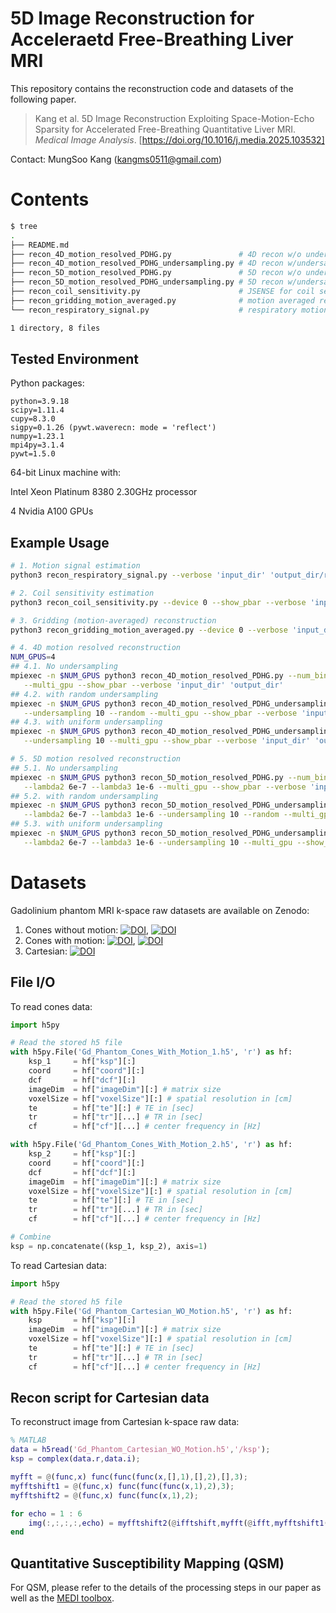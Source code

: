 # 5D Image Reconstruction for Acceleraetd Free-Breathing Liver MRI

This repository contains the reconstruction code and datasets of the following paper.

> Kang et al. 5D Image Reconstruction Exploiting Space-Motion-Echo Sparsity for Accelerated Free-Breathing Quantitative Liver MRI. <em>Medical Image Analysis</em>. [https://doi.org/10.1016/j.media.2025.103532]

Contact: MungSoo Kang (<kangms0511@gmail.com>)

# Contents
```bash
$ tree
.
├── README.md
├── recon_4D_motion_resolved_PDHG.py               # 4D recon w/o undersampling
├── recon_4D_motion_resolved_PDHG_undersampling.py # 4D recon w/undersampling
├── recon_5D_motion_resolved_PDHG.py               # 5D recon w/o undersampling
├── recon_5D_motion_resolved_PDHG_undersampling.py # 5D recon w/undersampling
├── recon_coil_sensitivity.py                      # JSENSE for coil sensitivity estimation
├── recon_gridding_motion_averaged.py              # motion averaged recon
└── recon_respiratory_signal.py                    # respiratory motion estimation

1 directory, 8 files
```

## Tested Environment

Python packages:
```
python=3.9.18
scipy=1.11.4
cupy=8.3.0
sigpy=0.1.26 (pywt.waverecn: mode = 'reflect') 
numpy=1.23.1
mpi4py=3.1.4
pywt=1.5.0
```
64-bit Linux machine with:

Intel Xeon Platinum 8380 2.30GHz processor

4 Nvidia A100 GPUs

## Example Usage

```bash
# 1. Motion signal estimation
python3 recon_respiratory_signal.py --verbose 'input_dir' 'output_dir/resp'

# 2. Coil sensitivity estimation
python3 recon_coil_sensitivity.py --device 0 --show_pbar --verbose 'input_dir' 'output_dir/mps'

# 3. Gridding (motion-averaged) reconstruction
python3 recon_gridding_motion_averaged.py --device 0 --verbose 'input_dir' 'output_dir'

# 4. 4D motion resolved reconstruction
NUM_GPUS=4
## 4.1. No undersampling
mpiexec -n $NUM_GPUS python3 recon_4D_motion_resolved_PDHG.py --num_bins 4 --lambda1 1e-6 \
   --multi_gpu --show_pbar --verbose 'input_dir' 'output_dir'
## 4.2. with random undersampling
mpiexec -n $NUM_GPUS python3 recon_4D_motion_resolved_PDHG_undersampling.py --num_bins 4 --lambda1 1e-6 \
   --undersampling 10 --random --multi_gpu --show_pbar --verbose 'input_dir' 'output_dir'
## 4.3. with uniform undersampling
mpiexec -n $NUM_GPUS python3 recon_4D_motion_resolved_PDHG_undersampling.py --num_bins 4 --lambda1 1e-6 \
   --undersampling 10 --multi_gpu --show_pbar --verbose 'input_dir' 'output_dir'

# 5. 5D motion resolved reconstruction
## 5.1. No undersampling
mpiexec -n $NUM_GPUS python3 recon_5D_motion_resolved_PDHG.py --num_bins 4 --lambda1 1e-6 \
   --lambda2 6e-7 --lambda3 1e-6 --multi_gpu --show_pbar --verbose 'input_dir' 'output_dir'
## 5.2. with random undersampling
mpiexec -n $NUM_GPUS python3 recon_5D_motion_resolved_PDHG_undersampling.py --num_bins 4 --lambda1 1e-6 \
   --lambda2 6e-7 --lambda3 1e-6 --undersampling 10 --random --multi_gpu --show_pbar --verbose 'input_dir' 'output_dir'
## 5.3. with uniform undersampling
mpiexec -n $NUM_GPUS python3 recon_5D_motion_resolved_PDHG_undersampling.py --num_bins 4 --lambda1 1e-6 \
   --lambda2 6e-7 --lambda3 1e-6 --undersampling 10 --multi_gpu --show_pbar --verbose 'input_dir' 'output_dir'
```

# Datasets

Gadolinium phantom MRI k-space raw datasets are available on Zenodo:

1. Cones without motion: [![DOI](https://zenodo.org/badge/DOI/10.5281/zenodo.14707963.svg)](https://doi.org/10.5281/zenodo.14707963), [![DOI](https://zenodo.org/badge/DOI/10.5281/zenodo.14707967.svg)](https://doi.org/10.5281/zenodo.14707967)
2. Cones with motion: [![DOI](https://zenodo.org/badge/DOI/10.5281/zenodo.14691117.svg)](https://doi.org/10.5281/zenodo.14691117), [![DOI](https://zenodo.org/badge/DOI/10.5281/zenodo.14691162.svg)](https://doi.org/10.5281/zenodo.14691162)
3. Cartesian: [![DOI](https://zenodo.org/badge/DOI/10.5281/zenodo.14691167.svg)](https://doi.org/10.5281/zenodo.14691167)

## File I/O

To read cones data:
```python
import h5py

# Read the stored h5 file
with h5py.File('Gd_Phantom_Cones_With_Motion_1.h5', 'r') as hf:
    ksp_1     = hf["ksp"][:]
    coord     = hf["coord"][:]
    dcf       = hf["dcf"][:]
    imageDim  = hf["imageDim"][:] # matrix size
    voxelSize = hf["voxelSize"][:] # spatial resolution in [cm]
    te        = hf["te"][:] # TE in [sec]
    tr        = hf["tr"][...] # TR in [sec]
    cf        = hf["cf"][...] # center frequency in [Hz] 

with h5py.File('Gd_Phantom_Cones_With_Motion_2.h5', 'r') as hf:
    ksp_2     = hf["ksp"][:]
    coord     = hf["coord"][:]
    dcf       = hf["dcf"][:]
    imageDim  = hf["imageDim"][:] # matrix size
    voxelSize = hf["voxelSize"][:] # spatial resolution in [cm]
    te        = hf["te"][:] # TE in [sec]
    tr        = hf["tr"][...] # TR in [sec]
    cf        = hf["cf"][...] # center frequency in [Hz] 

# Combine
ksp = np.concatenate((ksp_1, ksp_2), axis=1)
```

To read Cartesian data:
```python
import h5py

# Read the stored h5 file
with h5py.File('Gd_Phantom_Cartesian_WO_Motion.h5', 'r') as hf:
    ksp       = hf["ksp"][:]
    imageDim  = hf["imageDim"][:] # matrix size
    voxelSize = hf["voxelSize"][:] # spatial resolution in [cm]
    te        = hf["te"][:] # TE in [sec]
    tr        = hf["tr"][...] # TR in [sec]
    cf        = hf["cf"][...] # center frequency in [Hz] 
```

## Recon script for Cartesian data

To reconstruct image from Cartesian k-space raw data:
```matlab
% MATLAB
data = h5read('Gd_Phantom_Cartesian_WO_Motion.h5','/ksp');
ksp = complex(data.r,data.i);

myfft = @(func,x) func(func(func(x,[],1),[],2),[],3);
myfftshift1 = @(func,x) func(func(func(x,1),2),3);
myfftshift2 = @(func,x) func(func(x,1),2);

for echo = 1 : 6
    img(:,:,:,:,echo) = myfftshift2(@ifftshift,myfft(@ifft,myfftshift1(@fftshift,ksp(:,:,:,:,echo))));
end
```

## Quantitative Susceptibility Mapping (QSM)

For QSM, please refer to the details of the processing steps in our paper as well as the [MEDI toolbox](https://pre.weill.cornell.edu/mri/pages/qsm.html).
